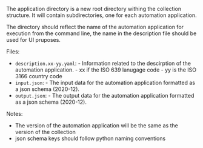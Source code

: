 The application directory is a new root directory withing the collection structure. It will contain subdirectories, one for each automation application.

The directory should reflect the name of the automation application for execution from the command line, the name in the description file should be used for UI pruposes.

Files:

- `description.xx-yy.yaml`: - Information related to the descirption of the automation application. - xx if the ISO 639 lanugage code - yy is the ISO 3166 country code
- `input.json`: - The input data for the automation application formatted as a json schema (2020-12).
- `output.json`: - The output data for the automation application formatted as a json schema (2020-12).

Notes:

- The version of the automation application will be the same as the version of the collection
- json schema keys should follow python naming conventions
